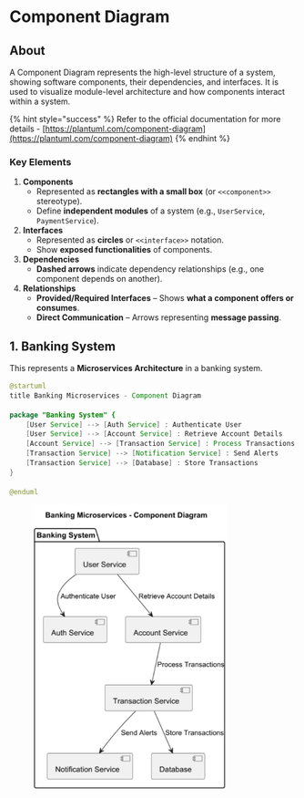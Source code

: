 # Component Diagram

## About

A Component Diagram represents the high-level structure of a system, showing software components, their dependencies, and interfaces. It is used to visualize module-level architecture and how components interact within a system.

{% hint style="success" %}
Refer to the official documentation for more details - [https://plantuml.com/component-diagram](https://plantuml.com/component-diagram)
{% endhint %}

### **Key Elements**

1. **Components**
   * Represented as **rectangles with a small box** (or `<<component>>` stereotype).
   * Define **independent modules** of a system (e.g., `UserService`, `PaymentService`).
2. **Interfaces**
   * Represented as **circles** or `<<interface>>` notation.
   * Show **exposed functionalities** of components.
3. **Dependencies**
   * **Dashed arrows** indicate dependency relationships (e.g., one component depends on another).
4. **Relationships**
   * **Provided/Required Interfaces** – Shows **what a component offers or consumes**.
   * **Direct Communication** – Arrows representing **message passing**.

## 1. Banking System

This represents a **Microservices Architecture** in a banking system.

```java
@startuml
title Banking Microservices - Component Diagram

package "Banking System" {
    [User Service] --> [Auth Service] : Authenticate User
    [User Service] --> [Account Service] : Retrieve Account Details
    [Account Service] --> [Transaction Service] : Process Transactions
    [Transaction Service] --> [Notification Service] : Send Alerts
    [Transaction Service] --> [Database] : Store Transactions
}

@enduml
```

<figure><img src="../../../../.gitbook/assets/plantuml-component-diagram-1.png" alt="" width="343"><figcaption></figcaption></figure>













